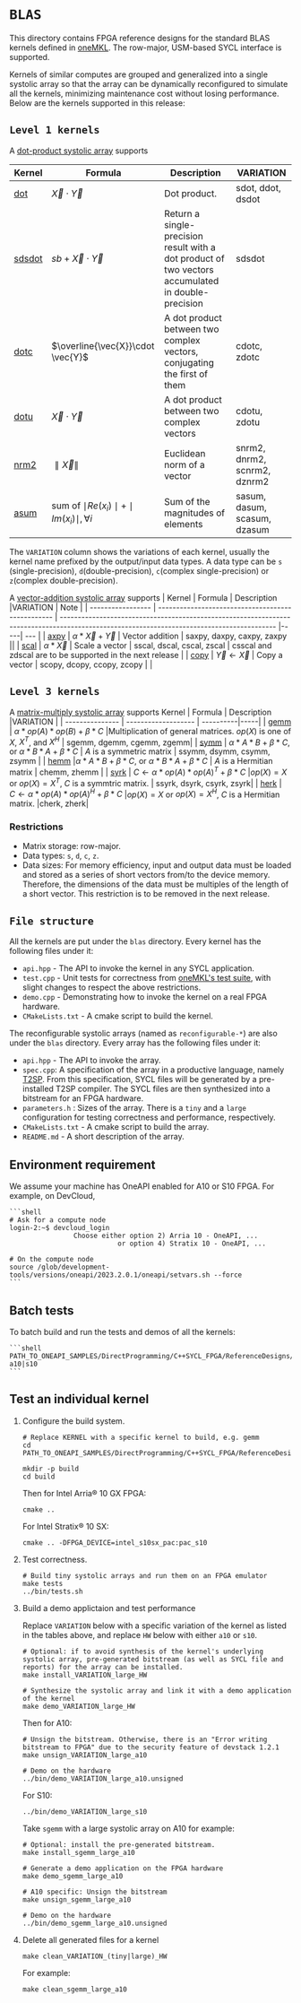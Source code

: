 # `BLAS`

This directory contains FPGA reference designs for the standard BLAS kernels defined in [oneMKL](https://oneapi-src.github.io/oneMKL/domains/blas/blas.html). The row-major, USM-based SYCL interface is supported.

Kernels of similar computes are grouped and generalized into a single systolic array so that the array can be dynamically reconfigured to simulate all the kernels, minimizing maintenance cost without losing performance. Below are the kernels supported in this release:

## `Level 1 kernels`

A [dot-product systolic array](reconfigurable_dotprod/README.md) supports

| Kernel                                                                 | Formula                                               | Description                                                                                        | VARIATION                    |
| ---------------------------------------------------------------------- | ----------------------------------------------------- | -------------------------------------------------------------------------------------------------- | ---------------------------- |
| [dot](https://oneapi-src.github.io/oneMKL/domains/blas/dot.html)       | $\vec{X}\cdot \vec{Y}$                                | Dot product.                                                                                       | sdot, ddot, dsdot            |
| [sdsdot](https://oneapi-src.github.io/oneMKL/domains/blas/sdsdot.html) | $sb+\vec{X}\cdot \vec{Y}$                             | Return a single-precision result with a dot product of two vectors accumulated in double-precision | sdsdot                       |
| [dotc](https://oneapi-src.github.io/oneMKL/domains/blas/dotc.html)     | $\overline{\vec{X}}\cdot \vec{Y}$                     | A dot product between two complex vectors, conjugating the first of them                           | cdotc, zdotc                 |
| [dotu](https://oneapi-src.github.io/oneMKL/domains/blas/dotu.html)     | $\vec{X}\cdot \vec{Y}$                                | A dot product between two complex vectors                                                          | cdotu, zdotu                 |
| [nrm2](https://oneapi-src.github.io/oneMKL/domains/blas/nrm2.html)     | $\parallel \vec{X} \parallel$                         | Euclidean norm of a vector                                                                         | snrm2, dnrm2, scnrm2, dznrm2 |
| [asum](https://oneapi-src.github.io/oneMKL/domains/blas/asum.html)     | sum of $\mid Re(x_i)\mid+\mid Im(x_i)\mid, \forall i$ | Sum of the magnitudes of elements                                                                  | sasum, dasum, scasum, dzasum |

The `VARIATION` column shows the variations of each kernel, usually the kernel name prefixed by the output/input data types. A data type can be `s` (single-precision), `d`(double-precision), `c`(complex single-precision) or `z`(complex double-precision).

A [vector-addition systolic array](reconfigurable_vecadd/README.md) supports
| Kernel            | Formula                                           | Description                                                                                                                                |VARIATION |  Note |
| ----------------- | ------------------------------------------------- | ------------------------------------------------------------------------------------------------------------------------------------------ |-----| --- |
| [axpy](https://oneapi-src.github.io/oneMKL/domains/blas/axpy.html)   | $\alpha * \vec{X}+\vec{Y}$                           | Vector addition                                                 | saxpy, daxpy, caxpy, zaxpy ||
| [scal](https://oneapi-src.github.io/oneMKL/domains/blas/scal.html)   | $\alpha * \vec{X}$                                   | Scale a vector                                                  | sscal, dscal, cscal, zscal | csscal and zdscal are to be supported in the next release |
| [copy](https://oneapi-src.github.io/oneMKL/domains/blas/copy.html)   | $\vec{Y}\leftarrow\vec{X}$                        | Copy a vector                                                      | scopy, dcopy, ccopy, zcopy | |

## `Level 3 kernels`

A [matrix-multiply systolic array](reconfigurable_matmul/README.md) supports
 Kernel          | Formula             | Description       |VARIATION |
| --------------- | ------------------- | ----------|-----|
| [gemm](https://oneapi-src.github.io/oneMKL/domains/blas/gemm.html) | $\alpha * op(A) * op(B)+\beta * C$ |Multiplication of general matrices. $op(X)$ is one of $X$, $X^T$, and $X^H$ | sgemm, dgemm, cgemm, zgemm|
| [symm](https://oneapi-src.github.io/oneMKL/domains/blas/symm.html) | $\alpha * A* B+\beta * C$, or  $\alpha * B * A+\beta * C$ | $A$ is a symmetric matrix | ssymm, dsymm, csymm, zsymm |
| [hemm](https://oneapi-src.github.io/oneMKL/domains/blas/hemm.html) |$\alpha * A * B+\beta * C$, or  $\alpha * B * A+\beta * C$ | $A$ is a Hermitian matrix | chemm, zhemm |
| [syrk](https://oneapi-src.github.io/oneMKL/domains/blas/syrk.html) | $C \leftarrow \alpha * op(A) * op(A)^T + \beta * C$ |$op(X)=X$ or $op(X) = X^T$, $C$ is a symmtric matrix. | ssyrk, dsyrk, csyrk, zsyrk|
| [herk](https://oneapi-src.github.io/oneMKL/domains/blas/herk.html) | $C \leftarrow \alpha * op(A) * op(A)^H + \beta * C$ |$op(X)=X$ or $op(X) = X^H$, $C$ is a Hermitian matrix. |cherk, zherk|

### Restrictions

* Matrix storage: row-major.
* Data types: `s`, `d`, `c`, `z`.
* Data sizes: For memory efficiency, input and output data must be loaded and stored as a series of short vectors from/to the device memory. Therefore, the dimensions of the data must be multiples of the length of a short vector. This restriction is to be removed in the next release.

## `File structure`

All the kernels are put under the `blas` directory. Every kernel has the following files under it:

* `api.hpp` - The API to invoke the kernel in any SYCL application.
* `test.cpp` - Unit tests for correctness from [oneMKL's test suite](https://github.com/oneapi-src/oneMKL/blob/develop/tests/unit_tests/blas/), with slight changes to respect the above restrictions.
* `demo.cpp` - Demonstrating how to invoke the kernel on a real FPGA hardware.
* `CMakeLists.txt` - A cmake script to build the kernel.

The reconfigurable systolic arrays (named as `reconfigurable-*`) are also under the `blas` directory. Every array has the following files under it:

* `api.hpp` - The API to invoke the array.
* `spec.cpp`: A specification of the array in a productive language, namely [T2SP](#user-content-reference). From this specification, SYCL files will be generated by a pre-installed T2SP compiler. The SYCL files are then synthesized into a bitstream for an FPGA hardware.
* `parameters.h` : Sizes of the array. There is a `tiny` and a `large` configuration for testing correctness and performance, respectively.
* `CMakeLists.txt` - A cmake script to build the array.
* `README.md` - A short description of the array.

## Environment requirement

We assume your machine has OneAPI enabled for A10 or S10 FPGA. For example, on DevCloud,

    ```shell
    # Ask for a compute node
    login-2:~$ devcloud_login
                    Choose either option 2) Arria 10 - OneAPI, ...
                               or option 4) Stratix 10 - OneAPI, ...
                               
    # On the compute node
    source /glob/development-tools/versions/oneapi/2023.2.0.1/oneapi/setvars.sh --force
    ```

## Batch tests

To batch build and run the tests and demos of all the kernels:

    ```shell
    PATH_TO_ONEAPI_SAMPLES/DirectProgramming/C++SYCL_FPGA/ReferenceDesigns/productive_libraries/tools/batch.sh a10|s10
    ```

## Test an individual kernel

1. Configure the build system.

    ```shell
    # Replace KERNEL with a specific kernel to build, e.g. gemm
    cd PATH_TO_ONEAPI_SAMPLES/DirectProgramming/C++SYCL_FPGA/ReferenceDesigns/productive_libraries/blas/KERNEL 
    
    mkdir -p build
    cd build
    ```

    Then for Intel Arria® 10 GX FPGA:

    ```shell
    cmake ..
    ```

    For Intel Stratix® 10 SX:

    ```shell
    cmake .. -DFPGA_DEVICE=intel_s10sx_pac:pac_s10
    ```

2. Test correctness.

    ```shell
    # Build tiny systolic arrays and run them on an FPGA emulator
    make tests
    ../bin/tests.sh
    ```

3. Build a demo applictaion and test performance

    Replace `VARIATION` below with a specific variation of the kernel as listed in the tables above, and replace `HW` below with either `a10` or `s10`.

    ```shell
    # Optional: if to avoid synthesis of the kernel's underlying systolic array, pre-generated bitstream (as well as SYCL file and reports) for the array can be installed.
    make install_VARIATION_large_HW

    # Synthesize the systolic array and link it with a demo application of the kernel
    make demo_VARIATION_large_HW
    ```

    Then for A10:

    ```shell
    # Unsign the bitstream. Otherwise, there is an "Error writing bitstream to FPGA" due to the security feature of devstack 1.2.1
    make unsign_VARIATION_large_a10

    # Demo on the hardware
    ../bin/demo_VARIATION_large_a10.unsigned
    ```

    For S10:

    ```shell
    ../bin/demo_VARIATION_large_s10
    ```

    Take `sgemm` with a large systolic array on A10 for example:

    ```shell
    # Optional: install the pre-generated bitstream.
    make install_sgemm_large_a10

    # Generate a demo application on the FPGA hardware
    make demo_sgemm_large_a10

    # A10 specific: Unsign the bitstream
    make unsign_sgemm_large_a10

    # Demo on the hardware
    ../bin/demo_sgemm_large_a10.unsigned
    ```

4. Delete all generated files for a kernel

    ```shell
    make clean_VARIATION_(tiny|large)_HW
    ```

    For example:

    ```shell
    make clean_sgemm_large_a10
    ```
